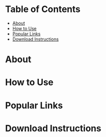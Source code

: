 # Table of Contents
- [About](#about)
- [How to Use](#how-to-use)
- [Popular Links](#popular-links)
- [Download Instructions](#download-instructions)

# About
# How to Use
# Popular Links
# Download Instructions
